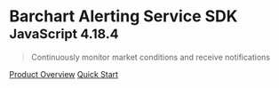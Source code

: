 # Barchart Alerting Service SDK <small>JavaScript 4.18.4</small>

> Continuously monitor market conditions and receive notifications

[Product Overview](/content/product_overview)
[Quick Start](/content/quick_start)
